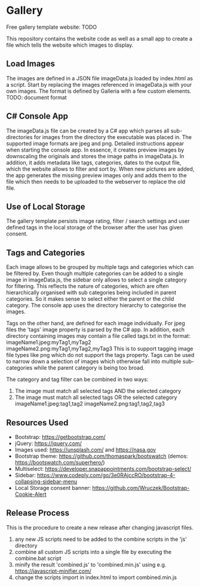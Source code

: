 # Gallery

Free gallery template website: TODO

This repository contains the website code as well as a small app to create a file which tells the website which images to display.

## Load Images
The images are defined in a JSON file imageData.js loaded by index.html as a script.
Start by replacing the images referenced in imageData.js with your own images. The format is defined by Galleria with a few custom elements.
TODO: document format
	
## C# Console App
The imageData.js file can be created by a C# app which parses all sub-directories for images from the directory the executable was placed in.
The supported image formats are jpeg and png. 
Detailed instructions appear when starting the console app.
In essence, it creates preview images by downscaling the originals and stores the image paths in imageData.js. 
In addition, it adds metadata like tags, categories, dates to the output file, which the website allows to filter and sort by.
When new pictures are added, the app generates the missing preview images only and adds them to the file which then needs to be uploaded to the webserver to replace the old file.

## Use of Local Storage
The gallery template persists image rating, filter / search settings and user defined tags in the local storage of the browser after the user has given consent.

## Tags and Categories
Each image allows to be grouped by multiple tags and categories which can be filtered by.
Even though multiple categories can be added to a single image in imageData.js, the sidebar only allows to select a single category for filtering.
This reflects the nature of categories, which are often hierarchically organised with sub categories being included in parent categories. So it makes sense to select either the parent or the child category.
The console app uses the directory hierarchy to categorise the images.

Tags on the other hand, are defined for each image individually. For jpeg files the 'tags' image property is parsed by the C# app. 
In addition, each directory containing images may contain a file called tags.txt in the format:
imageName1.jpeg:myTag1,myTag2
imageName2.png:myTag1,myTag2,myTag3
This is to support tagging image file types like png which do not support the tags property.
Tags can be used to narrow down a selection of images which otherwise fall into multiple sub-categories while the parent category is being too broad.

The category and tag filter can be combined in two ways:
1. The image must match all selected tags AND the selected category
2. The image must match all selected tags OR the selected category
imageName1.jpeg:tag1,tag2
imageName2.png:tag1,tag2,tag3

## Resources Used
- Bootstrap: https://getbootstrap.com/
- jQuery: https://jquery.com/
- Images used: https://unsplash.com/ and https://nasa.gov
- Bootstrap theme: https://github.com/thomaspark/bootswatch (demos: https://bootswatch.com/superhero/)
- Multiselect: https://developer.snapappointments.com/bootstrap-select/
- Sidebar: https://www.codeply.com/go/3e0RAjccRO/bootstrap-4-collapsing-sidebar-menu
- Local Storage consent banner: https://github.com/Wruczek/Bootstrap-Cookie-Alert
	

## Release Process
This is the procedure to create a new release after changing javascript files.

1. any new JS scripts need to be added to the combine scripts in the 'js' directory
2. combine all custom JS scripts into a single file by executing the combine.bat script
3. minify the result 'combined.js' to 'combined.min.js' using e.g. https://javascript-minifier.com/
4. change the scripts import in index.html to import combined.min.js
